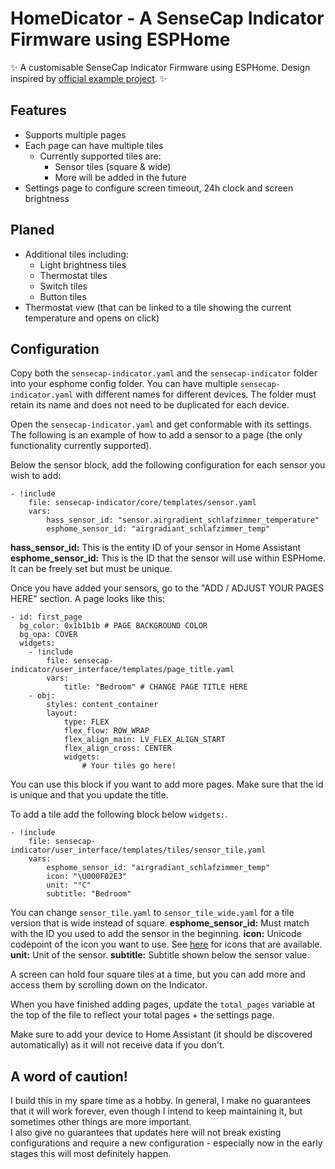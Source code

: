 # HomeDicator - A SenseCap Indicator Firmware using ESPHome
✨ A customisable SenseCap Indicator Firmware using ESPHome. Design inspired by [official example project](https://github.com/Seeed-Solution/SenseCAP_Indicator_ESP32/tree/main/examples/indicator_ha). ✨

## Features
- Supports multiple pages
- Each page can have multiple tiles
	-	Currently supported tiles are: 
		- Sensor tiles (square & wide)
		- More will be added in the future
- Settings page to configure screen timeout, 24h clock and screen brightness

## Planed
- Additional tiles including:
	- Light brightness tiles
	- Thermostat tiles
	- Switch tiles
	- Button tiles
- Thermostat view (that can be linked to a tile showing the current temperature and opens on click)

## Configuration
Copy both the `sensecap-indicator.yaml` and the `sensecap-indicator` folder into your esphome config folder. You can have multiple `sensecap-indicator.yaml` with different names for different devices. The folder must retain its name and does not need to be duplicated for each device. 

Open the `sensecap-indicator.yaml` and get conformable with its settings. The following is an example of how to add a sensor to a page (the only functionality currently supported).

Below the sensor block, add the following configuration for each sensor you wish to add:
```
- !include 
	file: sensecap-indicator/core/templates/sensor.yaml
	vars:
		hass_sensor_id: "sensor.airgradient_schlafzimmer_temperature"
		esphome_sensor_id: "airgradiant_schlafzimmer_temp"
```
**hass\_sensor\_id:** This is the entity ID of your sensor in Home Assistant
**esphome\_sensor\_id:** This is the ID that the sensor will use within ESPHome. It can be freely set but must be unique.

Once you have added your sensors, go to the "ADD / ADJUST YOUR PAGES HERE" section.
A page looks like this:
```
- id: first_page
  bg_color: 0x1b1b1b # PAGE BACKGROUND COLOR
  bg_opa: COVER
  widgets:
	- !include
		file: sensecap-indicator/user_interface/templates/page_title.yaml
		vars:
			title: "Bedroom" # CHANGE PAGE TITLE HERE
	- obj:
		styles: content_container
		layout: 
			type: FLEX
			flex_flow: ROW_WRAP
			flex_align_main: LV_FLEX_ALIGN_START
			flex_align_cross: CENTER
			widgets:
				# Your tiles go here!
```
You can use this block if you want to add more pages. Make sure that the id is unique and that you update the title.  

To add a tile add the following block below `widgets:`.
```
- !include
	file: sensecap-indicator/user_interface/templates/tiles/sensor_tile.yaml
	vars:
		esphome_sensor_id: "airgradiant_schlafzimmer_temp"
		icon: "\U000F02E3"
		unit: "°C"
		subtitle: "Bedroom"
```	
You can change `sensor_tile.yaml` to `sensor_tile_wide.yaml` for a tile version that is wide instead of square.
**esphome\_sensor\_id:** Must match with the ID you used to add the sensor in the beginning.
**icon:** Unicode codepoint of the icon you want to use. See [here](https://github.com/paviro/HomeDicator/blob/main/ESPHome/sensecap-indicator/core/fonts.yaml) for icons that are available.
**unit:** Unit of the sensor.
**subtitle:** Subtitle shown below the sensor value.

A screen can hold four square tiles at a time, but you can add more and access them by scrolling down on the Indicator.  

When you have finished adding pages, update the `total_pages` variable at the top of the file to reflect your total pages + the settings page.  

Make sure to add your device to Home Assistant (it should be discovered automatically) as it will not receive data if you don't.

## A word of caution!
I build this in my spare time as a hobby. In general, I make no guarantees that it will work forever, even though I intend to keep maintaining it, but sometimes other things are more important.  
I also give no guarantees that updates here will not break existing configurations and require a new configuration - especially now in the early stages this will most definitely happen.